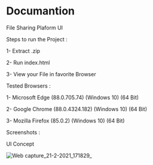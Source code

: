 # Documantion 

File Sharing Plaform UI

Steps to run the Project : 

1- Extract .zip 

2- Run index.html 

3- View your File in favorite Browser 

Tested Browsers : 

1- Microsoft Edge (88.0.705.74) (Windows 10) (64 Bit) 

2- Google Chrome (88.0.4324.182) (Windows 10) (64 Bit) 

3- Mozilla Firefox (85.0.2) (Windows 10) (64 Bit) 

Screenshots : 

UI Concept 

![Web capture_21-2-2021_171829_](https://user-images.githubusercontent.com/71846550/108629501-d5f5ab00-7468-11eb-8511-69030936f5ac.jpeg)
